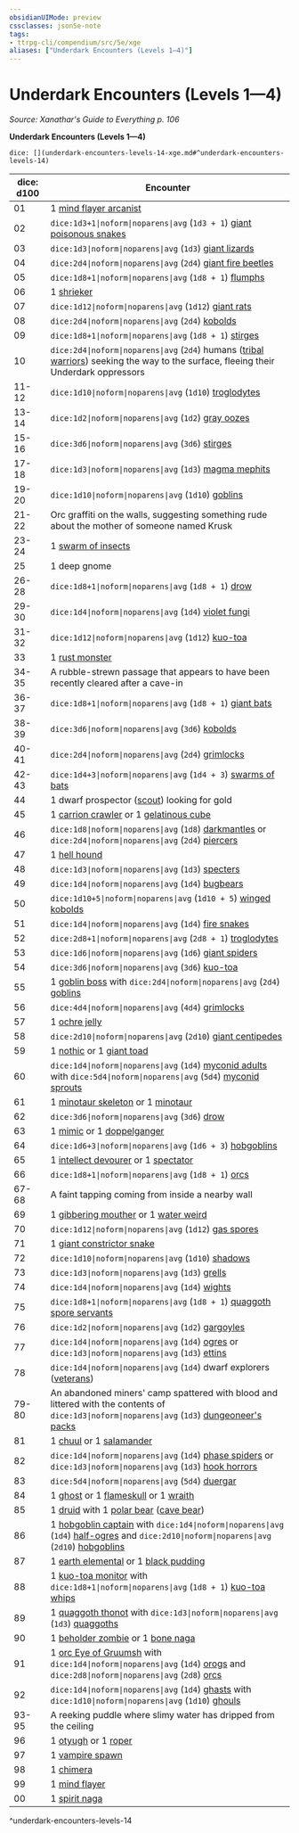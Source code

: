 ```yaml
---
obsidianUIMode: preview
cssclasses: json5e-note
tags:
- ttrpg-cli/compendium/src/5e/xge
aliases: ["Underdark Encounters (Levels 1—4)"]
---
```

# Underdark Encounters (Levels 1—4)
*Source: Xanathar's Guide to Everything p. 106* 

**Underdark Encounters (Levels 1—4)**

`dice: [](underdark-encounters-levels-14-xge.md#^underdark-encounters-levels-14)`

| dice: d100 | Encounter |
|------------|-----------|
| 01 | 1 [mind flayer arcanist](3-Mechanics/CLI/bestiary/aberration/mind-flayer-arcanist.md) |
| 02 | `dice:1d3+1\|noform\|noparens\|avg` (`1d3 + 1`) [giant poisonous snakes](3-Mechanics/CLI/bestiary/beast/giant-poisonous-snake.md) |
| 03 | `dice:1d3\|noform\|noparens\|avg` (`1d3`) [giant lizards](3-Mechanics/CLI/bestiary/beast/giant-lizard.md) |
| 04 | `dice:2d4\|noform\|noparens\|avg` (`2d4`) [giant fire beetles](3-Mechanics/CLI/bestiary/beast/giant-fire-beetle.md) |
| 05 | `dice:1d8+1\|noform\|noparens\|avg` (`1d8 + 1`) [flumphs](3-Mechanics/CLI/bestiary/aberration/flumph.md) |
| 06 | 1 [shrieker](3-Mechanics/CLI/bestiary/plant/shrieker.md) |
| 07 | `dice:1d12\|noform\|noparens\|avg` (`1d12`) [giant rats](3-Mechanics/CLI/bestiary/beast/giant-rat.md) |
| 08 | `dice:2d4\|noform\|noparens\|avg` (`2d4`) [kobolds](3-Mechanics/CLI/bestiary/humanoid/kobold.md) |
| 09 | `dice:1d8+1\|noform\|noparens\|avg` (`1d8 + 1`) [stirges](3-Mechanics/CLI/bestiary/beast/stirge.md) |
| 10 | `dice:2d4\|noform\|noparens\|avg` (`2d4`) humans ([tribal warriors](3-Mechanics/CLI/bestiary/humanoid/tribal-warrior.md)) seeking the way to the surface, fleeing their Underdark oppressors |
| 11-12 | `dice:1d10\|noform\|noparens\|avg` (`1d10`) [troglodytes](3-Mechanics/CLI/bestiary/humanoid/troglodyte.md) |
| 13-14 | `dice:1d2\|noform\|noparens\|avg` (`1d2`) [gray oozes](3-Mechanics/CLI/bestiary/ooze/gray-ooze.md) |
| 15-16 | `dice:3d6\|noform\|noparens\|avg` (`3d6`) [stirges](3-Mechanics/CLI/bestiary/beast/stirge.md) |
| 17-18 | `dice:1d3\|noform\|noparens\|avg` (`1d3`) [magma mephits](3-Mechanics/CLI/bestiary/elemental/magma-mephit.md) |
| 19-20 | `dice:1d10\|noform\|noparens\|avg` (`1d10`) [goblins](3-Mechanics/CLI/bestiary/humanoid/goblin.md) |
| 21-22 | Orc graffiti on the walls, suggesting something rude about the mother of someone named Krusk |
| 23-24 | 1 [swarm of insects](3-Mechanics/CLI/bestiary/beast/swarm-of-insects.md) |
| 25 | 1 deep gnome |
| 26-28 | `dice:1d8+1\|noform\|noparens\|avg` (`1d8 + 1`) [drow](3-Mechanics/CLI/bestiary/humanoid/drow.md) |
| 29-30 | `dice:1d4\|noform\|noparens\|avg` (`1d4`) [violet fungi](3-Mechanics/CLI/bestiary/plant/violet-fungus.md) |
| 31-32 | `dice:1d12\|noform\|noparens\|avg` (`1d12`) [kuo-toa](3-Mechanics/CLI/bestiary/humanoid/kuo-toa.md) |
| 33 | 1 [rust monster](3-Mechanics/CLI/bestiary/monstrosity/rust-monster.md) |
| 34-35 | A rubble-strewn passage that appears to have been recently cleared after a cave-in |
| 36-37 | `dice:1d8+1\|noform\|noparens\|avg` (`1d8 + 1`) [giant bats](3-Mechanics/CLI/bestiary/beast/giant-bat.md) |
| 38-39 | `dice:3d6\|noform\|noparens\|avg` (`3d6`) [kobolds](3-Mechanics/CLI/bestiary/humanoid/kobold.md) |
| 40-41 | `dice:2d4\|noform\|noparens\|avg` (`2d4`) [grimlocks](3-Mechanics/CLI/bestiary/humanoid/grimlock.md) |
| 42-43 | `dice:1d4+3\|noform\|noparens\|avg` (`1d4 + 3`) [swarms of bats](3-Mechanics/CLI/bestiary/beast/swarm-of-bats.md) |
| 44 | 1 dwarf prospector ([scout](3-Mechanics/CLI/bestiary/humanoid/scout.md)) looking for gold |
| 45 | 1 [carrion crawler](3-Mechanics/CLI/bestiary/monstrosity/carrion-crawler.md) or 1 [gelatinous cube](3-Mechanics/CLI/bestiary/ooze/gelatinous-cube.md) |
| 46 | `dice:1d8\|noform\|noparens\|avg` (`1d8`) [darkmantles](3-Mechanics/CLI/bestiary/monstrosity/darkmantle.md) or `dice:2d4\|noform\|noparens\|avg` (`2d4`) [piercers](3-Mechanics/CLI/bestiary/monstrosity/piercer.md) |
| 47 | 1 [hell hound](3-Mechanics/CLI/bestiary/fiend/hell-hound.md) |
| 48 | `dice:1d3\|noform\|noparens\|avg` (`1d3`) [specters](3-Mechanics/CLI/bestiary/undead/specter.md) |
| 49 | `dice:1d4\|noform\|noparens\|avg` (`1d4`) [bugbears](3-Mechanics/CLI/bestiary/humanoid/bugbear.md) |
| 50 | `dice:1d10+5\|noform\|noparens\|avg` (`1d10 + 5`) [winged kobolds](3-Mechanics/CLI/bestiary/humanoid/winged-kobold.md) |
| 51 | `dice:1d4\|noform\|noparens\|avg` (`1d4`) [fire snakes](3-Mechanics/CLI/bestiary/elemental/fire-snake.md) |
| 52 | `dice:2d8+1\|noform\|noparens\|avg` (`2d8 + 1`) [troglodytes](3-Mechanics/CLI/bestiary/humanoid/troglodyte.md) |
| 53 | `dice:1d6\|noform\|noparens\|avg` (`1d6`) [giant spiders](3-Mechanics/CLI/bestiary/beast/giant-spider.md) |
| 54 | `dice:3d6\|noform\|noparens\|avg` (`3d6`) [kuo-toa](3-Mechanics/CLI/bestiary/humanoid/kuo-toa.md) |
| 55 | 1 [goblin boss](3-Mechanics/CLI/bestiary/humanoid/goblin-boss.md) with `dice:2d4\|noform\|noparens\|avg` (`2d4`) [goblins](3-Mechanics/CLI/bestiary/humanoid/goblin.md) |
| 56 | `dice:4d4\|noform\|noparens\|avg` (`4d4`) [grimlocks](3-Mechanics/CLI/bestiary/humanoid/grimlock.md) |
| 57 | 1 [ochre jelly](3-Mechanics/CLI/bestiary/ooze/ochre-jelly.md) |
| 58 | `dice:2d10\|noform\|noparens\|avg` (`2d10`) [giant centipedes](3-Mechanics/CLI/bestiary/beast/giant-centipede.md) |
| 59 | 1 [nothic](3-Mechanics/CLI/bestiary/aberration/nothic.md) or 1 [giant toad](3-Mechanics/CLI/bestiary/beast/giant-toad.md) |
| 60 | `dice:1d4\|noform\|noparens\|avg` (`1d4`) [myconid adults](3-Mechanics/CLI/bestiary/plant/myconid-adult.md) with `dice:5d4\|noform\|noparens\|avg` (`5d4`) [myconid sprouts](3-Mechanics/CLI/bestiary/plant/myconid-sprout.md) |
| 61 | 1 [minotaur skeleton](3-Mechanics/CLI/bestiary/undead/minotaur-skeleton.md) or 1 [minotaur](3-Mechanics/CLI/bestiary/monstrosity/minotaur.md) |
| 62 | `dice:3d6\|noform\|noparens\|avg` (`3d6`) [drow](3-Mechanics/CLI/bestiary/humanoid/drow.md) |
| 63 | 1 [mimic](3-Mechanics/CLI/bestiary/monstrosity/mimic.md) or 1 [doppelganger](3-Mechanics/CLI/bestiary/monstrosity/doppelganger.md) |
| 64 | `dice:1d6+3\|noform\|noparens\|avg` (`1d6 + 3`) [hobgoblins](3-Mechanics/CLI/bestiary/humanoid/hobgoblin.md) |
| 65 | 1 [intellect devourer](3-Mechanics/CLI/bestiary/aberration/intellect-devourer.md) or 1 [spectator](3-Mechanics/CLI/bestiary/aberration/spectator.md) |
| 66 | `dice:1d8+1\|noform\|noparens\|avg` (`1d8 + 1`) [orcs](3-Mechanics/CLI/bestiary/humanoid/orc.md) |
| 67-68 | A faint tapping coming from inside a nearby wall |
| 69 | 1 [gibbering mouther](3-Mechanics/CLI/bestiary/aberration/gibbering-mouther.md) or 1 [water weird](3-Mechanics/CLI/bestiary/elemental/water-weird.md) |
| 70 | `dice:1d12\|noform\|noparens\|avg` (`1d12`) [gas spores](3-Mechanics/CLI/bestiary/plant/gas-spore.md) |
| 71 | 1 [giant constrictor snake](3-Mechanics/CLI/bestiary/beast/giant-constrictor-snake.md) |
| 72 | `dice:1d10\|noform\|noparens\|avg` (`1d10`) [shadows](3-Mechanics/CLI/bestiary/undead/shadow.md) |
| 73 | `dice:1d3\|noform\|noparens\|avg` (`1d3`) [grells](3-Mechanics/CLI/bestiary/aberration/grell.md) |
| 74 | `dice:1d4\|noform\|noparens\|avg` (`1d4`) [wights](3-Mechanics/CLI/bestiary/undead/wight.md) |
| 75 | `dice:1d8+1\|noform\|noparens\|avg` (`1d8 + 1`) [quaggoth spore servants](3-Mechanics/CLI/bestiary/plant/quaggoth-spore-servant.md) |
| 76 | `dice:1d2\|noform\|noparens\|avg` (`1d2`) [gargoyles](3-Mechanics/CLI/bestiary/elemental/gargoyle.md) |
| 77 | `dice:1d4\|noform\|noparens\|avg` (`1d4`) [ogres](3-Mechanics/CLI/bestiary/giant/ogre.md) or `dice:1d3\|noform\|noparens\|avg` (`1d3`) [ettins](3-Mechanics/CLI/bestiary/giant/ettin.md) |
| 78 | `dice:1d4\|noform\|noparens\|avg` (`1d4`) dwarf explorers ([veterans](3-Mechanics/CLI/bestiary/humanoid/veteran.md)) |
| 79-80 | An abandoned miners' camp spattered with blood and littered with the contents of `dice:1d3\|noform\|noparens\|avg` (`1d3`) [dungeoneer's packs](3-Mechanics/CLI/items/dungeoneers-pack.md) |
| 81 | 1 [chuul](3-Mechanics/CLI/bestiary/aberration/chuul.md) or 1 [salamander](3-Mechanics/CLI/bestiary/elemental/salamander.md) |
| 82 | `dice:1d4\|noform\|noparens\|avg` (`1d4`) [phase spiders](3-Mechanics/CLI/bestiary/monstrosity/phase-spider.md) or `dice:1d3\|noform\|noparens\|avg` (`1d3`) [hook horrors](3-Mechanics/CLI/bestiary/monstrosity/hook-horror.md) |
| 83 | `dice:5d4\|noform\|noparens\|avg` (`5d4`) [duergar](3-Mechanics/CLI/bestiary/humanoid/duergar.md) |
| 84 | 1 [ghost](3-Mechanics/CLI/bestiary/undead/ghost.md) or 1 [flameskull](3-Mechanics/CLI/bestiary/undead/flameskull.md) or 1 [wraith](3-Mechanics/CLI/bestiary/undead/wraith.md) |
| 85 | 1 [druid](3-Mechanics/CLI/bestiary/humanoid/druid.md) with 1 [polar bear](3-Mechanics/CLI/bestiary/beast/polar-bear.md) ([cave bear](3-Mechanics/CLI/bestiary/beast/cave-bear.md)) |
| 86 | 1 [hobgoblin captain](3-Mechanics/CLI/bestiary/humanoid/hobgoblin-captain.md) with `dice:1d4\|noform\|noparens\|avg` (`1d4`) [half-ogres](3-Mechanics/CLI/bestiary/giant/half-ogre-ogrillon.md) and `dice:2d10\|noform\|noparens\|avg` (`2d10`) [hobgoblins](3-Mechanics/CLI/bestiary/humanoid/hobgoblin.md) |
| 87 | 1 [earth elemental](3-Mechanics/CLI/bestiary/elemental/earth-elemental.md) or 1 [black pudding](3-Mechanics/CLI/bestiary/ooze/black-pudding.md) |
| 88 | 1 [kuo-toa monitor](3-Mechanics/CLI/bestiary/humanoid/kuo-toa-monitor.md) with `dice:1d8+1\|noform\|noparens\|avg` (`1d8 + 1`) [kuo-toa whips](3-Mechanics/CLI/bestiary/humanoid/kuo-toa-whip.md) |
| 89 | 1 [quaggoth thonot](3-Mechanics/CLI/bestiary/humanoid/quaggoth-thonot.md) with `dice:1d3\|noform\|noparens\|avg` (`1d3`) [quaggoths](3-Mechanics/CLI/bestiary/humanoid/quaggoth.md) |
| 90 | 1 [beholder zombie](3-Mechanics/CLI/bestiary/undead/beholder-zombie.md) or 1 [bone naga](3-Mechanics/CLI/bestiary/undead/bone-naga-guardian.md) |
| 91 | 1 [orc Eye of Gruumsh](3-Mechanics/CLI/bestiary/humanoid/orc-eye-of-gruumsh.md) with `dice:1d4\|noform\|noparens\|avg` (`1d4`) [orogs](3-Mechanics/CLI/bestiary/humanoid/orog.md) and `dice:2d8\|noform\|noparens\|avg` (`2d8`) [orcs](3-Mechanics/CLI/bestiary/humanoid/orc.md) |
| 92 | `dice:1d4\|noform\|noparens\|avg` (`1d4`) [ghasts](3-Mechanics/CLI/bestiary/undead/ghast.md) with `dice:1d10\|noform\|noparens\|avg` (`1d10`) [ghouls](3-Mechanics/CLI/bestiary/undead/ghoul.md) |
| 93-95 | A reeking puddle where slimy water has dripped from the ceiling |
| 96 | 1 [otyugh](3-Mechanics/CLI/bestiary/aberration/otyugh.md) or 1 [roper](3-Mechanics/CLI/bestiary/monstrosity/roper.md) |
| 97 | 1 [vampire spawn](3-Mechanics/CLI/bestiary/undead/vampire-spawn.md) |
| 98 | 1 [chimera](3-Mechanics/CLI/bestiary/monstrosity/chimera.md) |
| 99 | 1 [mind flayer](3-Mechanics/CLI/bestiary/aberration/mind-flayer.md) |
| 00 | 1 [spirit naga](3-Mechanics/CLI/bestiary/monstrosity/spirit-naga.md) |
^underdark-encounters-levels-14